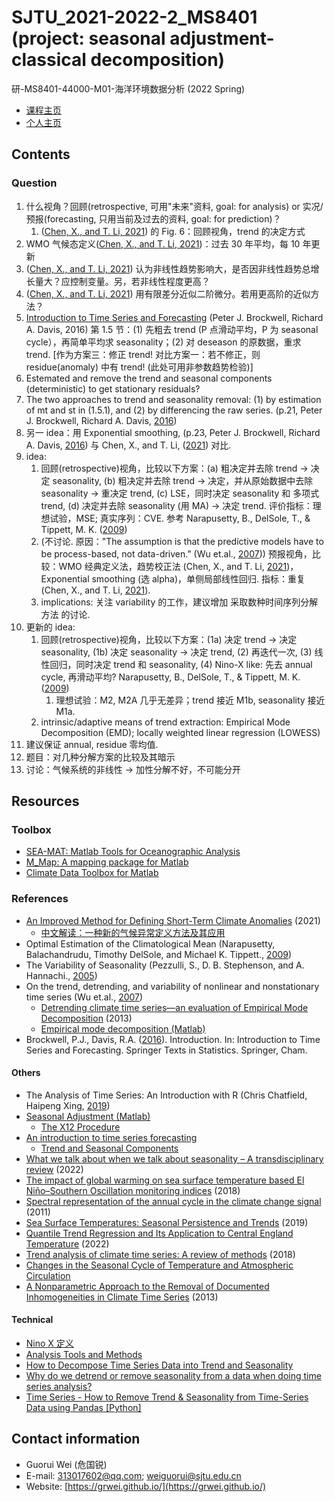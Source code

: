 # SJTU_2021-2022-2_MS8401 (project: seasonal adjustment-classical decomposition)

研-MS8401-44000-M01-海洋环境数据分析 (2022 Spring)

- [课程主页](https://grwei.github.io/SJTU_2021-2022-2_MS8401/)  
- [个人主页](https://grwei.github.io/)

## Contents

### Question

1. 什么视角？回顾(retrospective, 可用"未来"资料, goal: for analysis) or 实况/预报(forecasting, 只用当前及过去的资料, goal: for prediction)？
   1. ([Chen, X., and T. Li, 2021](http://jmr.cmsjournal.net/en/article/doi/10.1007/s13351-021-1139-2)) 的 Fig. 6：回顾视角，trend 的决定方式
2. WMO 气候态定义([Chen, X., and T. Li, 2021](http://jmr.cmsjournal.net/en/article/doi/10.1007/s13351-021-1139-2))：过去 30 年平均，每 10 年更新
3. ([Chen, X., and T. Li, 2021](http://jmr.cmsjournal.net/en/article/doi/10.1007/s13351-021-1139-2)) 认为非线性趋势影响大，是否因非线性趋势总增长量大？应控制变量。另，若非线性程度更高？
4. ([Chen, X., and T. Li, 2021](http://jmr.cmsjournal.net/en/article/doi/10.1007/s13351-021-1139-2)) 用有限差分近似二阶微分。若用更高阶的近似方法？
5. [Introduction to Time Series and Forecasting](https://doi.org/10.1007/978-3-319-29854-2) (Peter J. Brockwell, Richard A. Davis, 2016) 第 1.5 节：(1) 先粗去 trend (P 点滑动平均，P 为 seasonal cycle），再简单平均求 seasonality；(2) 对 deseason 的原数据，重求 trend. [作为方案三：修正 trend! 对比方案一：若不修正，则 residue(anomaly) 中有 trend! (此处可用非参数趋势检验)]
6. Estemated and remove the trend and seasonal components (deterministic) to get stationary residuals?
7. The two approaches to trend and seasonality removal: (1) by estimation of mt and st in (1.5.1), and (2) by differencing the raw series. (p.21, Peter J. Brockwell, Richard A. Davis, [2016](https://doi.org/10.1007/978-3-319-29854-2))
8. 另一 idea：用 Exponential smoothing, (p.23, Peter J. Brockwell, Richard A. Davis, [2016](https://doi.org/10.1007/978-3-319-29854-2)) 与 Chen, X., and T. Li, ([2021](http://jmr.cmsjournal.net/en/article/doi/10.1007/s13351-021-1139-2)) 对比.
9. idea:
   1. 回顾(retrospective)视角，比较以下方案：(a) 粗决定并去除 trend -> 决定 seasonality, (b) 粗决定并去除 trend -> 决定，并从原始数据中去除 seasonality -> 重决定 trend, (c) LSE，同时决定 seasonality 和 多项式 trend, (d) 决定并去除 seasonality (用 MA) -> 决定 trend. 评价指标：理想试验，MSE; 真实序列：CVE. 参考 Narapusetty, B., DelSole, T., & Tippett, M. K. ([2009](https://doi.org/10.1175/2009JCLI2944.1))
   2. (不讨论. 原因："The assumption is that the predictive models have to be process-based, not data-driven." (Wu et.al., [2007](https://doi.org/10.1073/pnas.0701020104))) 预报视角，比较：WMO 经典定义法，趋势校正法 (Chen, X., and T. Li, [2021](http://jmr.cmsjournal.net/en/article/doi/10.1007/s13351-021-1139-2))，Exponential smoothing (选 alpha)，单侧局部线性回归. 指标：重复 (Chen, X., and T. Li, [2021](http://jmr.cmsjournal.net/en/article/doi/10.1007/s13351-021-1139-2)).
   3. implications: 关注 variability 的工作，建议增加 采取数种时间序列分解方法 的讨论.
10. 更新的 idea:
    1. 回顾(retrospective)视角，比较以下方案：(1a) 决定 trend -> 决定 seasonality, (1b) 决定 seasonality -> 决定 trend, (2) 再迭代一次, (3) 线性回归，同时决定 trend 和 seasonality, (4) Nino-X like: 先去 annual cycle, 再滑动平均? Narapusetty, B., DelSole, T., & Tippett, M. K. ([2009](https://doi.org/10.1175/2009JCLI2944.1))
       1. 理想试验：M2, M2A 几乎无差异；trend 接近 M1b, seasonality 接近 M1a.
    2. intrinsic/adaptive means of trend extraction: Empirical Mode Decomposition (EMD); locally weighted linear regression (LOWESS)
11. 建议保证 annual, residue 零均值.
12. 题目：对几种分解方案的比较及其暗示
13. 讨论：气候系统的非线性 -> 加性分解不好，不可能分开

## Resources

### Toolbox

- [SEA-MAT: Matlab Tools for Oceanographic Analysis](https://sea-mat.github.io/sea-mat/)
- [M_Map: A mapping package for Matlab](https://www.eoas.ubc.ca/~rich/map.html)
- [Climate Data Toolbox for Matlab](https://github.com/chadagreene/CDT)

### References

- [An Improved Method for Defining Short-Term Climate Anomalies](http://jmr.cmsjournal.net/en/article/doi/10.1007/s13351-021-1139-2) (2021)
  - [中文解读：一种新的气候异常定义方法及其应用](https://mp.weixin.qq.com/s/s5-IaYUFE5S5JdOQ75unYg)
- Optimal Estimation of the Climatological Mean (Narapusetty, Balachandrudu, Timothy DelSole, and Michael K. Tippett., [2009](https://doi.org/10.1175/2009JCLI2944.1))
- The Variability of Seasonality (Pezzulli, S., D. B. Stephenson, and A. Hannachi., [2005](https://doi.org/10.1175/JCLI-3256.1))
- On the trend, detrending, and variability of nonlinear and nonstationary time series (Wu et.al., [2007](https://doi.org/10.1073/pnas.0701020104))
  - [Detrending climate time series—an evaluation of Empirical Mode Decomposition](https://blogs.ubc.ca/colinmahony/2013/12/14/) (2013)
  - [Empirical mode decomposition (Matlab)](https://ww2.mathworks.cn/help/signal/ref/emd.html)
- Brockwell, P.J., Davis, R.A. ([2016](https://doi.org/10.1007/978-3-319-29854-2_1)). Introduction. In: Introduction to Time Series and Forecasting. Springer Texts in Statistics. Springer, Cham.

#### Others

- The Analysis of Time Series: An Introduction with R (Chris Chatfield, Haipeng Xing, [2019](https://doi.org/10.1201/9781351259446))
- [Seasonal Adjustment (Matlab)](https://ww2.mathworks.cn/help/econ/seasonal-adjustment-1.html)
  - [The X12 Procedure](https://tds.sas.com/rnd/app/ets/procedures/ets_x12.html)
- [An introduction to time series forecasting](https://www.infoworld.com/article/3622246/an-introduction-to-time-series-forecasting.html)
  - [Trend and Seasonal Components](https://webspace.maths.qmul.ac.uk/b.bogacka/TimeSeries/TS_Chapter2_1.pdf)
- [What we talk about when we talk about seasonality – A transdisciplinary review](https://doi.org/10.1016/j.earscirev.2021.103843) (2022)
- [The impact of global warming on sea surface temperature based El Niño–Southern Oscillation monitoring indices](https://doi.org/10.1002/joc.5864) (2018)
- [Spectral representation of the annual cycle in the climate change signal](https://doi.org/10.5194/hess-15-2777-2011) (2011)
- [Sea Surface Temperatures: Seasonal Persistence and Trends](https://doi.org/10.1175/JTECH-D-19-0090.1) (2019)
- [Quantile Trend Regression and Its Application to Central England Temperature](https://doi.org/10.3390/math10030413) (2022)
- [Trend analysis of climate time series: A review of methods](https://doi.org/10.1016/j.earscirev.2018.12.005) (2018)
- [Changes in the Seasonal Cycle of Temperature and Atmospheric Circulation](https://doi.org/10.1175/JCLI-D-11-00470.1)
- [A Nonparametric Approach to the Removal of Documented Inhomogeneities in Climate Time Series](https://doi.org/10.1175/JAMC-D-12-0166.1) (2013)

#### Technical

- [Nino X 定义](https://climatedataguide.ucar.edu/climate-data/nino-sst-indices-nino-12-3-34-4-oni-and-tni)
- [Analysis Tools and Methods](https://climatedataguide.ucar.edu/climate-data-tools-and-analysis/statistical-diagnostic-methods-overview)
- [How to Decompose Time Series Data into Trend and Seasonality](https://machinelearningmastery.com/decompose-time-series-data-trend-seasonality/)
- [Why do we detrend or remove seasonality from a data when doing time series analysis?](https://stats.stackexchange.com/questions/395830/why-do-we-detrend-or-remove-seasonality-from-a-data-when-doing-time-series-analy)
- [Time Series - How to Remove Trend & Seasonality from Time-Series Data using Pandas [Python]](https://coderzcolumn.com/tutorials/data-science/how-to-remove-trend-and-seasonality-from-time-series-data-using-python-pandas)

## Contact information

- Guorui Wei (危国锐)
- E-mail: 313017602@qq.com; weiguorui@sjtu.edu.cn
- Website: [https://grwei.github.io/](https://grwei.github.io/)
